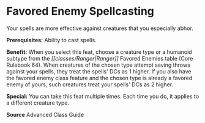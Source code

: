 ﻿---
cssclass: [feats]

---
# Favored Enemy Spellcasting

Your spells are more effective against creatures that you especially abhor.

**Prerequisites:** Ability to cast spells.

**Benefit:** When you select this feat, choose a creature type or a humanoid subtype from the _[[classes/Ranger|Ranger]]_ Favored Enemies table (Core Rulebook 64). When creatures of the chosen type attempt saving throws against your spells, they treat the spells' DCs as 1 higher. If you also have the favored enemy class feature and the chosen type is already a favored enemy of yours, such creatures treat your spells' DCs as 2 higher.

**Special:** You can take this feat multiple times. Each time you do, it applies to a different creature type.

**Source** Advanced Class Guide
